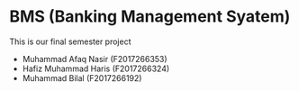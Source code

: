 # BMS (Banking Management Syatem)
This is our final semester project

+ Muhammad Afaq Nasir (F2017266353)
+ Hafiz Muhammad Haris (F2017266324)
+ Muhammad Bilal (F2017266192)

